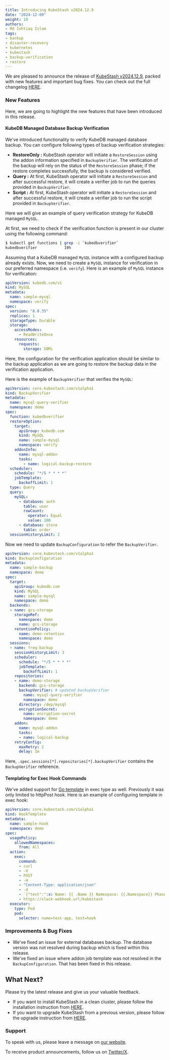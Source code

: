 ```yaml
---
title: Introducing KubeStash v2024.12.9
date: "2024-12-09"
weight: 10
authors:
- Md Ishtiaq Islam
tags:
- backup
- disaster-recovery
- kubernetes
- kubestash
- backup-verification
- restore
---
```


We are pleased to announce the release of [KubeStash v2024.12.9](https://kubestash.com/docs/v2024.12.9/setup/), packed with new features and important bug fixes. You can check out the full changelog [HERE](https://github.com/kubestash/CHANGELOG/blob/master/releases/v2024.12.9/README.md).

### New Features

Here, we are going to highlight the new features that have been introduced in this release.

#### KubeDB Managed Database Backup Verification

We've introduced functionality to verify KubeDB managed database backup. You can configure following types of backup verification strategies:

- **RestoreOnly :** KubeStash operator will initiate a `RestoreSession` using the addon information specified in `BackupVerifier`. The verification of the backup will rely on the status of the `RestoreSession` phase; if the restore completes successfully, the backup is considered verified.
- **Query :** At first, KubeStash operator will initiate a `RestoreSession` and after successful restore, it will create a verifier job to run the queries provided in `BackupVerifier`.
- **Script :** At first, KubeStash operator will initiate a `RestoreSession` and after successful restore, it will create a verifier job to run the script provided in `BackupVerifier`.

Here we will give an example of query verification strategy for KubeDB managed `MySQL`.

At first, we need to check if the verification function is present in our cluster using the following command:

```bash
$ kubectl get functions | grep -i `kubedbverifier`
kubedbverifier            19h
```

Assuming that a KubeDB managed `MySQL` instance with a configured backup already exists. Now, we need to create a `MySQL` instance for verification in our preferred namespace (i.e. `verify`). Here is an example of `MySQL` instance for verification:

```yaml
apiVersion: kubedb.com/v1
kind: MySQL
metadata:
  name: sample-mysql
  namespace: verify
spec:
  version: "8.0.35"
  replicas: 1
  storageType: Durable
  storage:
    accessModes:
      - ReadWriteOnce
    resources:
      requests:
        storage: 50Mi
```

Here, the configuration for the verification application should be similar to the backup application as we are going to restore the backup data in the verification application.

Here is the example of `BackupVerifier` that verifies the `MySQL`:

```yaml
apiVersion: core.kubestash.com/v1alpha1
kind: BackupVerifier
metadata:
  name: mysql-query-verifier
  namespace: demo
spec:
  function: kubedbverifier
  restoreOption:
    target:
      apiGroup: kubedb.com
      kind: MySQL
      name: sample-mysql
      namespace: verify
    addonInfo:
      name: mysql-addon
      tasks:
        - name: logical-backup-restore
  scheduler:
    schedule: "*/5 * * * *"
    jobTemplate:
      backoffLimit: 1
  type: Query
  query:
    mySQL:
      - database: auth
        table: user
        rowCount:
          operator: Equal
          value: 100
      - database: store
        table: order
  sessionHistoryLimit: 2
```

Now we need to update `BackupConfiguration` to refer the `BackupVerifier`. 

```yaml
apiVersion: core.kubestash.com/v1alpha1
kind: BackupConfiguration
metadata:
  name: sample-backup
  namespace: demo
spec:
  target:
    apiGroup: kubedb.com
    kind: MySQL
    name: sample-mysql
    namespace: demo
  backends:
  - name: gcs-storage
    storageRef:
      namespace: demo
      name: gcs-storage
    retentionPolicy:
      name: demo-retention
      namespace: demo
  sessions:
  - name: freq-backup
    sessionHistoryLimit: 3
    scheduler:
      schedule: "*/5 * * * *"
      jobTemplate:
        backoffLimit: 1
    repositories:
    - name: demo-storage
      backend: gcs-storage
      backupVerifier: # updated backupVerifier
        name: mysql-query-verifier
        namespace: demo
      directory: /dep/mysql
      encryptionSecret:
        name: encryption-secret
        namespace: demo
    addon:
      name: mysql-addon
      tasks:
      - name: logical-backup
    retryConfig:
      maxRetry: 2
      delay: 1m
```

Here, `.spec.sessions[*].repositories[*].backupVerifier` contains the `BackupVerifier` reference. 

#### Templating for Exec Hook Commands

We've added support for [Go template](https://pkg.go.dev/text/template) in exec type as well. Previously it was only limited to httpPost hook. Here is an example of configuring template in exec hook:

```yaml
apiVersion: core.kubestash.com/v1alpha1
kind: HookTemplate
metadata:
  name: sample-hook
  namespace: demo
spec:
  usagePolicy:
    allowedNamespaces:
      from: All
  action:
    exec:
      command:
      - curl
      - -X
      - POST
      - -H
      - "Content-Type: application/json"
      - -d
      - `{"text":":x: Name: {{ .Name }} Namespace: {{.Namespace}} Phase: {{.Status.Phase}}"}`
      - https://slack-webhook.url/kubestash
  executor:
    type: Pod
    pod:
      selector: name=test-app, test=hook
```


### Improvements & Bug Fixes

- We've fixed an issue for external databases backup. The database version was not resolved during backup which is fixed within this release.
- We've fixed an issue where addon job template was not resolved in the `BackupConfiguration`. That has been fixed in this release.

## What Next?
Please try the latest release and give us your valuable feedback.

- If you want to install KubeStash in a clean cluster, please follow the installation instruction from [HERE](https://kubestash.com/docs/v2024.6.4/setup/install/kubestash/).
- If you want to upgrade KubeStash from a previous version, please follow the upgrade instruction from [HERE](https://kubestash.com/docs/v2024.6.4/setup/upgrade/).

### Support

To speak with us, please leave a message on [our website](https://appscode.com/contact/).

To receive product announcements, follow us on [Twitter/X](https://twitter.com/KubeStash).

